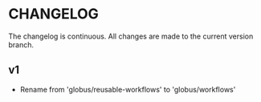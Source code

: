 # CHANGELOG

The changelog is continuous. All changes are made to the current version branch.

## v1

- Rename from 'globus/reusable-workflows' to 'globus/workflows'
